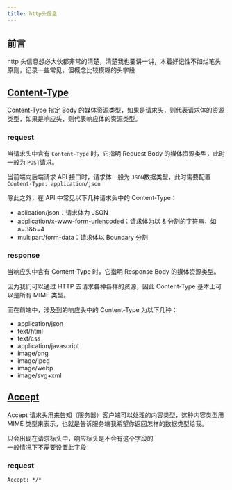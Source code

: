 ```yaml
---
title: http头信息
---
```


## 前言

http 头信息想必大伙都非常的清楚，清楚我也要讲一讲，本着好记性不如烂笔头原则，记录一些常见，但概念比较模糊的头字段

## [Content-Type](https://developer.mozilla.org/zh-CN/docs/Web/HTTP/Headers/Content-Type)

Content-Type 指定 Body 的媒体资源类型，如果是请求头，则代表请求体的资源类型，如果是响应头，则代表响应体的资源类型。

### request

当请求头中含有 `Content-Type` 时，它指明 Request Body 的媒体资源类型，此时一般为 `POST`请求。

当前端向后端请求 API 接口时，请求体一般为 `JSON`数据类型，此时需要配置 `Content-Type: application/json`

除此之外，在 API 中常见以下几种请求头中的 Content-Type：

- aplication/json：请求体为 JSON
- application/x-www-form-urlencoded：请求体为以 & 分割的字符串，如 a=3&b=4
- multipart/form-data：请求体以 Boundary 分割

### response

当响应头中含有 Content-Type 时，它指明 Response Body 的媒体资源类型。

因为我们可以通过 HTTP 去请求各种各样的资源，因此 Content-Type 基本上可以是所有 MIME 类型。

而在前端中，涉及到的响应头中的 Content-Type 为以下几种：

- application/json
- text/html
- text/css
- application/javascript
- image/png
- image/jpeg
- image/webp
- image/svg+xml

## [Accept](https://developer.mozilla.org/zh-CN/docs/Web/HTTP/Headers/Accept)

Accept 请求头用来告知（服务器）客户端可以处理的内容类型，这种内容类型用 MIME 类型来表示，也就是告诉服务端我希望你返回怎样的数据类型给我。

只会出现在请求标头中，响应标头是不会有这个字段的  
一般情况下不需要设置此字段

### request

```http
Accept: */*
```

